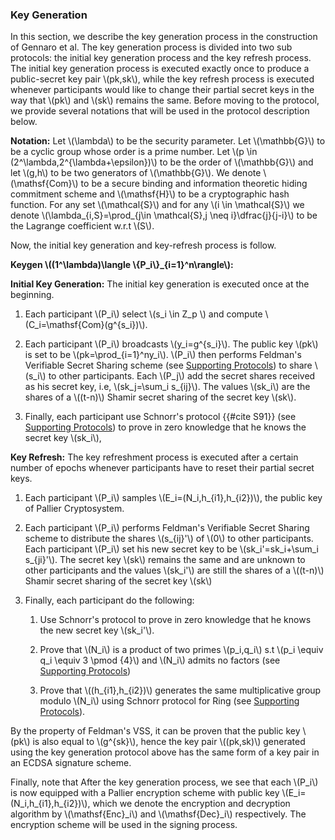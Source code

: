 ### Key Generation

In this section, we describe the key generation process in the construction of Gennaro et al. The key generation process is divided into two sub protocols: the initial key generation process and the key refresh process.
The initial key generation process is executed exactly once to produce a public-secret key pair \\(pk,sk\\), while the key refresh process is executed whenever participants would like to change their partial secret keys in the way that \\(pk\\) and \\(sk\\) remains the same.
 Before moving to the protocol, we provide several notations that will be used in the protocol description below.  

**Notation:** Let \\(\lambda\\) to be the security parameter. Let \\(\mathbb{G}\\) to be a cyclic group whose order is a prime number. Let \\(p \in (2^\lambda,2^{\lambda+\epsilon})\\) to be the order of \\(\mathbb{G}\\) and let \\(g,h\\) to be two generators of \\(\mathbb{G}\\). We denote \\(\mathsf{Com}\\) to be a secure binding and information theoretic hiding commitment scheme and \\(\mathsf{H}\\) to be a cryptographic hash function. For any set \\(\mathcal{S}\\) and for any \\(i \in \mathcal{S}\\) we denote \\(\lambda_{i,S}=\prod_{j\in \mathcal{S},j \neq i}\dfrac{j}{j-i}\\) to be the Lagrange coefficient w.r.t \\(S\\).

Now, the initial key generation and key-refresh process is follow.

**Keygen \\((1^\lambda)\langle \\{P_i\\}_{i=1}^n\rangle\\):**

**Initial Key Generation:**
The initial key generation is executed once at the beginning.

1. Each participant \\(P_i\\) select \\(s_i \in Z_p \\) and compute \\(C_i=\mathsf{Com}(g^{s_i})\\).

2. Each participant \\(P_i\\) broadcasts \\(y_i=g^{s_i}\\). The public key \\(pk\\) is set to be \\(pk=\prod_{i=1}^ny_i\\). \\(P_i\\) then performs Feldman's Verifiable Secret Sharing scheme (see [Supporting Protocols](./supporting-algorithms.md)) to share \\(s_i\\) to other participants.  Each \\(P_j\\) add the secret shares received as his secret key, i.e, \\(sk_j=\sum_i s_{ij}\\). The values \\(sk_i\\) are the shares of a \\((t-n)\\) Shamir secret sharing of the secret key \\(sk\\).

3. Finally, each participant use Schnorr's protocol {{#cite S91}} (see [Supporting Protocols](./supporting-algorithms.md)) to prove in zero knowledge that he knows the secret key \\(sk_i\\), 

**Key Refresh:**
The key refreshment process is executed after a certain number of epochs whenever participants have to reset their partial secret keys.
 
1. Each participant \\(P_i\\) samples \\(E_i=(N_i,h_{i1},h_{i2})\\), the public key of Pallier Cryptosystem.

2. Each participant \\(P_i\\) performs Feldman's Verifiable Secret Sharing scheme to distribute the shares \\(s_{ij}'\\) of \\(0\\) to other participants. Each participant \\(P_i\\) set his new secret key to be \\(sk_i'=sk_i+\sum_i s_{ji}'\\). The secret key \\(sk\\) remains the same and are unknown to other participants and the values \\(sk_i'\\) are still the shares of a \\((t-n)\\) Shamir secret sharing of the secret key \\(sk\\)

3. Finally, each participant do the following:
    1. Use Schnorr's protocol to prove in zero knowledge that he knows the new secret key \\(sk_i'\\).

    2. Prove that \\(N_i\\) is a product of two primes \\(p_i,q_i\\) s.t \\(p_i \equiv q_i \equiv 3 \pmod {4}\\) and \\(N_i\\) admits no factors (see [Supporting Protocols](./supporting-algorithms.md))

    3. Prove that \\((h_{i1},h_{i2})\\) generates the same multiplicative group modulo \\(N_i\\) using Schnorr protocol for Ring (see [Supporting Protocols](./supporting-algorithms.md)).
 

By the property of Feldman's VSS, it can be proven that the public key \\(pk\\) is also equal to \\(g^{sk}\\), hence the key pair \\((pk,sk)\\) generated using the key generation protocol above has the same form of a key pair in an ECDSA signature scheme. 

Finally, note that After the key generation process, we see that each \\(P_i\\) is now equipped with a Pallier encryption scheme with public key \\(E_i=(N_i,h_{i1},h_{i2})\\), which we denote the encryption and decryption algorithm by \\(\mathsf{Enc}_i\\) and \\(\mathsf{Dec}_i\\) respectively. The encryption scheme will be used in the signing process.